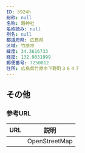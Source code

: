 ```yaml
---
ID: 5924h
総称: null
名称: 穀神社
名称読み: null
別名: null
都道府県: 広島県
区域: 竹原市
緯度: 34.3616733
経度: 132.9031999
郵便番号: 7250012
住所: 広島県竹原市下野町３６４７
---
```


## その他

### 参考URL

| URL | 説明          |
| --- | ------------- |
|     | OpenStreetMap |
